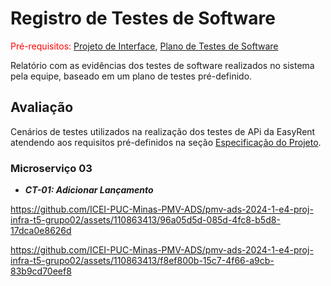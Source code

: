 # Registro de Testes de Software

<span style="color:red">Pré-requisitos: <a href="03-Projeto de Interface.md"> Projeto de Interface</a></span>, <a href="8-Plano de Testes de Software.md"> Plano de Testes de Software</a>

Relatório com as evidências dos testes de software realizados no sistema pela equipe, baseado em um plano de testes pré-definido.

## Avaliação
Cenários de testes utilizados na realização dos testes de APi da EasyRent atendendo aos requisitos pré-definidos na seção <a href="02 - Especificação do Projeto"> Especificação do Projeto</a></span>.


### Microserviço 03

- ***CT-01: Adicionar Lançamento***

https://github.com/ICEI-PUC-Minas-PMV-ADS/pmv-ads-2024-1-e4-proj-infra-t5-grupo02/assets/110863413/96a05d5d-085d-4fc8-b5d8-17dca0e8626d


https://github.com/ICEI-PUC-Minas-PMV-ADS/pmv-ads-2024-1-e4-proj-infra-t5-grupo02/assets/110863413/f8ef800b-15c7-4f66-a9cb-83b9cd70eef8

